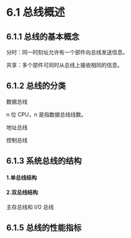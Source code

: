 # 6.1 总线概述

## 6.1.1 总线的基本概念

分时：同一时刻址允许有一个部件向总线发送信息。

共享：多个部件可同时从总线上接收相同的信息。

## 6.1.2 总线的分类

数据总线

n 位 CPU，n 是指数据总线线数。

地址总线

控制总线

## 6.1.3 系统总线的结构

#### 1.单总线结构

#### 2.双总线结构

主存总线和 I/O 总线

## 6.1.5 总线的性能指标


